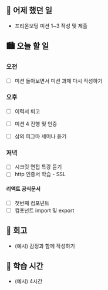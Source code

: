 ## 🌃 어제 했던 일

- 프리온보딩 미션 1~3 작성 및 제출

## 🏙️ 오늘 할 일

### 오전

- [ ] 미션 돌아보면서 미션 과제 다시 작성하기

### 오후

- [ ] 이력서 퇴고
- [ ] 미션 4 진행 및 인증
- [ ] 삼의 피그마 세미나 듣기


### 저녁

- [ ] 시크릿 면접 특강 듣기
- [ ] http 인증서 학습 - SSL
#### 리액트 공식문서
  - [ ] 첫번째 컴포넌트
  - [ ] 컴포넌트 import 및 export

## 🌆 회고
- (예시) 감정과 함께 작성하기

## 🌠 학습 시간
- (예시) 4시간